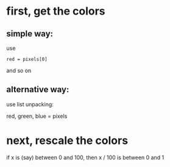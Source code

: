 first, get the colors
=====================

simple way:
-----------

use 

    red = pixels[0]

and so on  

alternative way:
----------------

use list unpacking:

red, green, blue = pixels

next, rescale the colors
========================
if x is (say) between 0 and 100, then x / 100 is between 0 and 1